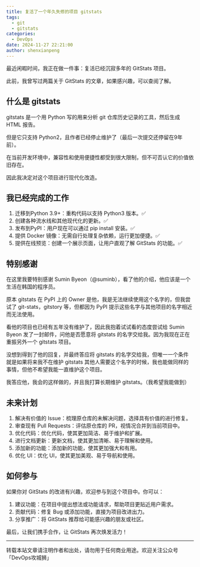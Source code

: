 ```yaml
---
title: 复活了一个年久失修的项目 gitstats
tags:
  - git
  - gitstats
categories:
  - DevOps
date: 2024-11-27 22:21:00
author: shenxianpeng
---
```


​最近闲暇时间，我正在做一件事：复活已经沉寂多年的 GitStats 项目。

此前，我曾写过两篇关于 GitStats 的文章，如果感兴趣，可以查阅了解。

## 什么是 gitstats

gitstats 是一个用 Python 写的用来分析 git 仓库历史记录的工具，然后生成 HTML 报告。

但是它只支持 Python2，且作者已经停止维护了（最后一次提交还停留在9年前）。

在当前开发环境中，兼容性和使用便捷性都受到很大限制，但不可否认它的价值依旧存在。

因此我决定对这个项目进行现代化改造。

## 我已经完成的工作

1. 迁移到Python 3.9+：重构代码以支持 Python3 版本。✅
2. 创建各种流水线和其他现代化的更新。✅
3. 发布到PyPI：用户现在可以通过 pip install 安装。✅
4. 提供 Docker 镜像：无需自行处理复杂依赖，运行更加便捷。✅
5. 提供在线预览：创建一个展示页面，让用户直观了解 GitStats 的功能。✅

## 特别感谢

在这里我要特别感谢 Sumin Byeon（@suminb），看了他的介绍，他应该是一个生活在韩国的程序员。

原本 gitstats 在 PyPI 上的 Owner 是他，我是无法继续使用这个名字的，但我尝试了 git-stats，gitstory 等，但都因为 PyPI 提示这些名字与其他项目的名字相近而无法使用。

看他的项目也已经有五年没有维护了，因此我抱着试试看的态度尝试给 Sumin Byeon 发了一封邮件，问他是否愿意将 gitstats 的名字交给我。因为我现在正在重振另外一个 gitstats 项目。

没想到得到了他的回复，并最终答应将 gitstats 的名字交给我，但唯一一个条件就是如果将来我不在维护 gitstats 其他人需要这个名字的时候，我也能做同样的事情，但他不希望我能一直维护这个项目。

我答应他，我会的这样做的，并且我打算长期维护 gitstats。（我希望我能做到）

## 未来计划

1. 解决有价值的 Issue：梳理原仓库的未解决问题，选择具有价值的进行修复。
2. 审查现有 Pull Requests：评估原仓库的 PR，视情况合并到当前项目中。
3. 优化代码：优化代码，使其更加简洁、易于维护和扩展。
4. 进行文档更新：更新文档，使其更加清晰、易于理解和使用。
5. 添加新的功能：添加新的功能，使其更加强大和有用。
6. 优化 UI：优化 UI，使其更加美观、易于导航和使用。

## 如何参与

如果你对 GitStats 的改进有兴趣，欢迎参与到这个项目中。你可以：

1. 建议功能：在项目中提出想法或功能请求，帮助项目更贴近用户需求。
2. 贡献代码：修复 Bug 或添加功能，直接为项目改进出力。
3. 分享推广：将 GitStats 推荐给可能感兴趣的朋友或社区。

最后，让我们携手合作，让 GitStats 再次焕发活力！


---

转载本站文章请注明作者和出处，请勿用于任何商业用途。欢迎关注公众号「DevOps攻城狮」
